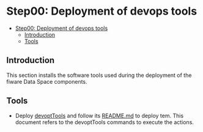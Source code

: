 # Step00: Deployment of devops tools

- [Step00: Deployment of devops tools](#step00-deployment-of-devops-tools)
  - [Introduction](#introduction)
  - [Tools](#tools)

## Introduction
This section installs the software tools used during the deployment of the fiware Data Space components.  

## Tools
- Deploy [devoptTools](https://github.com/cgonzalezITA/devopsTools) and follow its [README.md](https://github.com/cgonzalezITA/devopsTools/blob/master/README.md) to deploy tem. This document refers to the devoptTools commands to execute the actions.
 